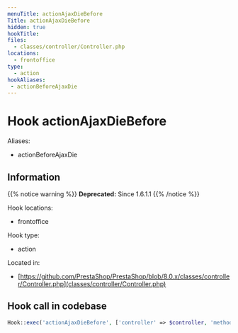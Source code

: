 ```yaml
---
menuTitle: actionAjaxDieBefore
Title: actionAjaxDieBefore
hidden: true
hookTitle: 
files:
  - classes/controller/Controller.php
locations:
  - frontoffice
type:
  - action
hookAliases:
 - actionBeforeAjaxDie
---
```


# Hook actionAjaxDieBefore

Aliases: 
 - actionBeforeAjaxDie



## Information

{{% notice warning %}}
**Deprecated:** Since 1.6.1.1
{{% /notice %}}

Hook locations: 
  - frontoffice

Hook type: 
  - action

Located in: 
  - [https://github.com/PrestaShop/PrestaShop/blob/8.0.x/classes/controller/Controller.php](classes/controller/Controller.php)

## Hook call in codebase

```php
Hook::exec('actionAjaxDieBefore', ['controller' => $controller, 'method' => $method, 'value' => $value])
```